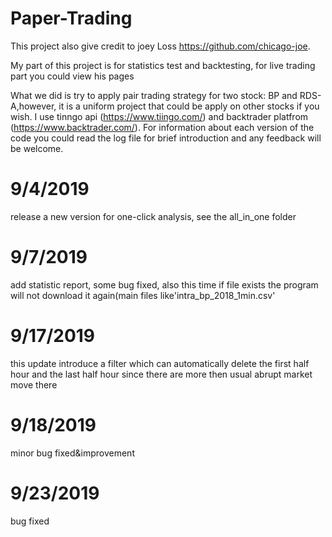 # Paper-Trading
This project also give credit to joey Loss https://github.com/chicago-joe. 

My part of this project is for statistics test and backtesting, for live trading part you could view his pages

What we did is try to apply pair trading strategy for two stock: BP and RDS-A,however, it is a uniform project that could be 
apply on other stocks if you wish. I use tinngo api (https://www.tiingo.com/) and backtrader platfrom (https://www.backtrader.com/).
For information about each version of the code you could read the log file for brief introduction and any feedback will be welcome.
# 9/4/2019
release a new version for one-click analysis, see the all_in_one folder 

# 9/7/2019
add statistic report, some bug fixed, also this time if file exists 
the program will not download it again(main files like'intra_bp_2018_1min.csv'

# 9/17/2019
this update introduce a filter which can automatically delete the first half
hour and the last half hour since there are more then usual abrupt market move there

# 9/18/2019
minor bug fixed&improvement

# 9/23/2019
bug fixed




